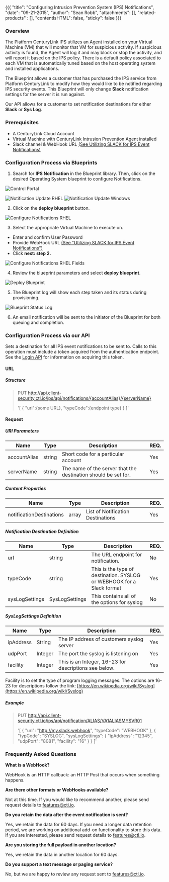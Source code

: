 {{{
  "title": "Configuring Intrusion Prevention System (IPS) Notifications",
  "date": "09-21-2015",
  "author": "Sean Robb",
  "attachments": [],
  "related-products" : [],
  "contentIsHTML": false,
  "sticky": false
}}}

### Overview

The Platform CenturyLink IPS utilizes an Agent installed on your Virtual Machine (VM) that will monitor that VM for suspicious activity. If suspicious activity is found, the Agent will log it and may block or stop the activity, and will report it based on the IPS policy. There is a default policy associated to each VM that is automatically tuned based on the host operating system and installed applications.

The Blueprint allows a customer that has purchased the IPS service from Platform CenturyLink to modify how they would like to be notified regarding IPS security events. This Blueprint will only change **Slack** notification settings for the server it is run against.

Our API allows for a customer to set notification destinations for either **Slack** or **Sys Log**.  

### Prerequisites

* A CenturyLink Cloud Account
* Virtual Machine with CenturyLink Intrusion Prevention Agent installed
* Slack channel & WebHook URL [(See Utilizing SLACK for IPS Event Notifications)](utilizing-slack-for-ips-event-notifications.md)

### Configuration Process via Blueprints

1. Search for **IPS Notification** in the Blueprint library. Then, click on the desired Operating System blueprint to configure Notifications.

  ![Control Portal](../images/notificationupdate_controlportal.png)

  ![Notification Update RHEL](../images/notificationupdate_rhel_blueprintname.png) ![Notification Update Windows](../images/notificationupdate_windows_blueprintname.png)

2. Click on the **deploy blueprint** button.

  ![Configure Notifications RHEL](../images/notificationupdate_rhel_configure.png)

3. Select the appropriate Virtual Machine to execute on.

  * Enter and confirm User Password
  * Provide WebHook URL [(See "Utilizing SLACK for IPS Event Notifications")](utilizing-slack-for-ips-event-notifications.md)
  * Click **next: step 2.**

  ![Configure Notifications RHEL Fields](../images/notificationupdate_rhel_blueprintfields.png)

4. Review the blueprint parameters and select **deploy blueprint**.

  ![Deploy Blueprint](../images/notificationupdate_rhel_deploy.png)

5. The Blueprint log will show each step taken and its status during provisioning.

  ![Blueprint Status Log](../images/notificationupdate_rhel_logstatus.png)

6. An email notification will be sent to the initiator of the Blueprint for both queuing and completion.

### Configuration Process via our API

Sets a destination for all IPS event notifications to be sent to. Calls to this operation must include a token acquired from the authentication endpoint. See the [Login API](https://www.ctl.io/api-docs/v2/#authentication-login) for information on acquiring this token.

#### URL

##### Structure

>PUT http://api.client-security.ctl.io/ips/api/notifications/{accountAlias}/{serverName}
>
>'[
>   {
>       "url":{some URL},
>       "typeCode":{endpoint type}
>   }
>]'

#### Request

##### URI Parameters

| **Name**     | **Type** | **Description**                                               | **REQ.**|
|--------------|----------|---------------------------------------------------------------|---------|
|accountAlias  |string    |Short code for a particular account                            |Yes      |
|serverName    |string    |The name of the server that the destination should be set for. |Yes      |

##### Content Properties

| **Name**                | **Type** | **Description**                      | **REQ.** |
|-------------------------|----------|--------------------------------------|----------|
|notificationDestinations |array     | List of Notification Destinations    |Yes       |       

##### Notification Destination Definition 

| **Name** | **Type** | **Description**                                                            | **REQ.** |
|----------|----------|----------------------------------------------------------------------------|----------|
|url       |string    |The URL endpoint for notification.                                          |No        |
|typeCode  |string    |This is the type of destination. SYSLOG or WEBHOOK for a Slack format       |Yes       |
|sysLogSettings|SysLogSettings|This contains all of the options for syslog                         |No        |

##### SysLogSettings Definition
| **Name**  | **Type**  | **Description**                                                 | **REQ.**  |
|-----------|---------- |-----------------------------------------------------------------|-----------|
|ipAddress  |String     |The IP address of customers syslog server                        |Yes        |
|udpPort    |Integer    |The port the syslog is listening on                              |Yes        |
|facility   |Integer    |This is an Integer, 16-23 for descriptions see below.             |Yes        |

Facility is to set the type of program logging messages. The options are 16-23 for descriptions follow the link: [https://en.wikipedia.org/wiki/Syslog](https://en.wikipedia.org/wiki/Syslog) 

##### Example

>PUT http://api.client-security.ctl.io/ips/api/notification/ALIAS/VA1ALIASMYSVR01
>
>'[
          {
              "url": "http://my.slack.webhook",
              "typeCode": "WEBHOOK"
          },
          {
              "typCode": "SYSLOG",
              "sysLogSettings": {
                  "ipAddress": "12345",
                  "udpPort": "8081",
                  "facility": "16"
              }
          }
      ]'

### Frequently Asked Questions

**What is a WebHook?**

WebHook is an HTTP callback: an HTTP Post that occurs when something happens.

**Are there other formats or WebHooks available?**

Not at this time. If you would like to recommend another, please send request details to [features@cti.io](mailto:features@ctl.io).

**Do you retain the data after the event notification is sent?**

Yes, we retain the data for 60 days.  If you need a longer data retention period, we are working on additional add-on functionality to store this data.  If you are interested, please send request details to [features@ctl.io](mailto:features@ctl.io).

**Are you storing the full payload in another location?**

Yes, we retain the data in another location for 60 days.

**Do you support a text message or paging service?**

No, but we are happy to review any request sent to [features@ctl.io](mailto:features@ctl.io).
